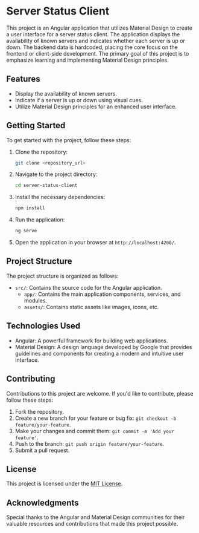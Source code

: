# Server Status Client

This project is an Angular application that utilizes Material Design to create a user interface for a server status client. The application displays the availability of known servers and indicates whether each server is up or down. The backend data is hardcoded, placing the core focus on the frontend or client-side development. The primary goal of this project is to emphasize learning and implementing Material Design principles.

## Features

- Display the availability of known servers.
- Indicate if a server is up or down using visual cues.
- Utilize Material Design principles for an enhanced user interface.

## Getting Started

To get started with the project, follow these steps:

1. Clone the repository:

   ```bash
   git clone <repository_url>
   ```

2. Navigate to the project directory:

   ```bash
   cd server-status-client
   ```

3. Install the necessary dependencies:

   ```bash
   npm install
   ```

4. Run the application:

   ```bash
   ng serve
   ```

5. Open the application in your browser at `http://localhost:4200/`.

## Project Structure

The project structure is organized as follows:

- `src/`: Contains the source code for the Angular application.
  - `app/`: Contains the main application components, services, and modules.
  - `assets/`: Contains static assets like images, icons, etc.

## Technologies Used

- Angular: A powerful framework for building web applications.
- Material Design: A design language developed by Google that provides guidelines and components for creating a modern and intuitive user interface.

## Contributing

Contributions to this project are welcome. If you'd like to contribute, please follow these steps:

1. Fork the repository.
2. Create a new branch for your feature or bug fix: `git checkout -b feature/your-feature`.
3. Make your changes and commit them: `git commit -m 'Add your feature'`.
4. Push to the branch: `git push origin feature/your-feature`.
5. Submit a pull request.

## License

This project is licensed under the [MIT License](LICENSE).

## Acknowledgments

Special thanks to the Angular and Material Design communities for their valuable resources and contributions that made this project possible.
